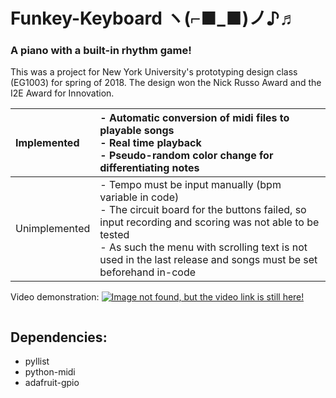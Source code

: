 # Funkey-Keyboard ヽ(⌐■_■)ノ♪♬
### A piano with a built-in rhythm game! 
This was a project for New York University's prototyping design class (EG1003) for spring of 2018. The design won the Nick Russo Award and the I2E Award for Innovation.  

| Implemented | - Automatic conversion of midi files to playable songs<br>- Real time playback<br>- Pseudo-random color change for differentiating notes |
| :--- | :--- |
| Unimplemented | - Tempo must be input manually (bpm variable in code)<br>- The circuit board for the buttons failed, so input recording and scoring was not able to be tested<br>- As such the menu with scrolling text is not used in the last release and songs must be set beforehand in-code |

Video demonstration:
[![Image not found, but the video link is still here!](https://img.youtube.com/vi/wlrPzlZg1Dw/0.jpg)](https://youtu.be/wlrPzlZg1Dw)

![]()

## Dependencies:
+ pyllist
+ python-midi
+ adafruit-gpio
